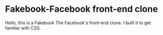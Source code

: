 # Fakebook-Facebook front-end clone
 Hello, this is a Fakebook The Facebook's front-end clone. I built it to get familiar with CSS.
